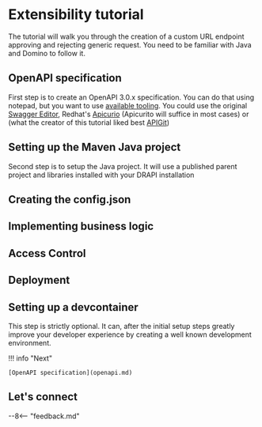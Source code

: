 # Extensibility tutorial

The tutorial will walk you through the creation of a custom URL endpoint approving and rejecting generic request. You need to be familiar with Java and Domino to follow it.

## OpenAPI specification

First step is to create an OpenAPI 3.0.x specification. You can do that using notepad, but you want to use [available tooling](https://openapi.tools/#gui-editors). You could use the original [Swagger Editor](https://editor.swagger.io/), Redhat's [Apicurio](https://www.apicur.io/) (Apicurito will suffice in most cases) or (what the creator of this tutorial liked best [APIGit](https://apigit.com/))

## Setting up the Maven Java project

Second step is to setup the Java project. It will use a published parent project and libraries installed with your DRAPI installation

## Creating the config.json

## Implementing business logic

## Access Control

## Deployment

## Setting up a devcontainer

This step is strictly optional. It can, after the initial setup steps greatly improve your developer experience by creating a well known development environment.

!!! info "Next"

    [OpenAPI specification](openapi.md)

## Let's connect

--8<-- "feedback.md"
